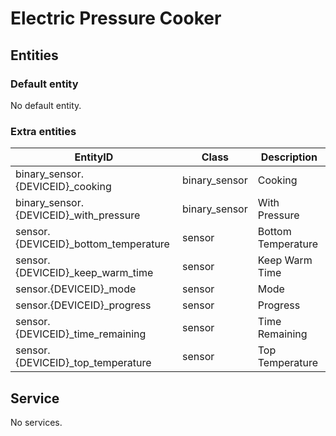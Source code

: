 # Electric Pressure Cooker

## Entities
### Default entity
No default entity.

### Extra entities

| EntityID                               | Class         | Description        |
|----------------------------------------|---------------|--------------------|
| binary_sensor.{DEVICEID}_cooking       | binary_sensor | Cooking            |
| binary_sensor.{DEVICEID}_with_pressure | binary_sensor | With Pressure      |
| sensor.{DEVICEID}_bottom_temperature   | sensor        | Bottom Temperature |
| sensor.{DEVICEID}_keep_warm_time       | sensor        | Keep Warm Time     |
| sensor.{DEVICEID}_mode                 | sensor        | Mode               |
| sensor.{DEVICEID}_progress             | sensor        | Progress           |
| sensor.{DEVICEID}_time_remaining       | sensor        | Time Remaining     |
| sensor.{DEVICEID}_top_temperature      | sensor        | Top Temperature    |

## Service
No services.